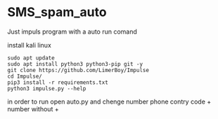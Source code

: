 # SMS_spam_auto
Just impuls program with a auto run comand


install kali linux

    sudo apt update
    sudo apt install python3 python3-pip git -y
    git clone https://github.com/LimerBoy/Impulse
    cd Impulse/
    pip3 install -r requirements.txt
    python3 impulse.py --help


in order to run 
    open auto.py and chenge number phone 
    contry code + number without +
